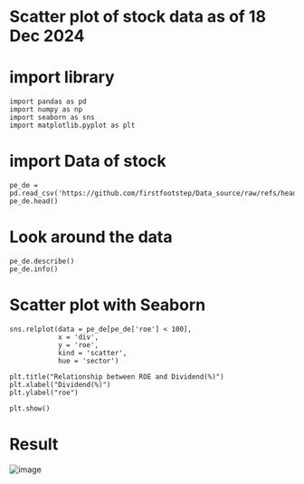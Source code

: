 # Scatter plot of stock data as of 18 Dec 2024

# import library
```{python}
import pandas as pd
import numpy as np
import seaborn as sns
import matplotlib.pyplot as plt
```

# import Data of stock
```{python}
pe_de = pd.read_csv('https://github.com/firstfootstep/Data_source/raw/refs/heads/main/TH_Data_source/pe_de_20241217.csv')
pe_de.head()
```

# Look around the data
```{python}
pe_de.describe()
pe_de.info()
```

# Scatter plot with Seaborn 
```{python}
sns.relplot(data = pe_de[pe_de['roe'] < 100],
            x = 'div',
            y = 'roe',
            kind = 'scatter',
            hue = 'sector')

plt.title("Relationship between ROE and Dividend(%)")
plt.xlabel("Dividend(%)")
plt.ylabel("roe")

plt.show()
```
# Result
![image](https://github.com/user-attachments/assets/7f19f8d3-fb33-489a-8abd-3cfa554cfdc4)



